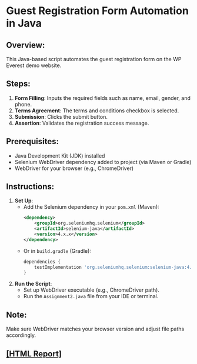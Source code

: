 # Guest Registration Form Automation in Java

## Overview:
This Java-based script automates the guest registration form on the WP Everest demo website.

## Steps:
1. **Form Filling**: Inputs the required fields such as name, email, gender, and phone.
2. **Terms Agreement**: The terms and conditions checkbox is selected.
3. **Submission**: Clicks the submit button.
4. **Assertion**: Validates the registration success message.

## Prerequisites:
- Java Development Kit (JDK) installed
- Selenium WebDriver dependency added to project (via Maven or Gradle)
- WebDriver for your browser (e.g., ChromeDriver)

## Instructions:
1. **Set Up**:
    - Add the Selenium dependency in your `pom.xml` (Maven):
      ```xml
      <dependency>
          <groupId>org.seleniumhq.selenium</groupId>
          <artifactId>selenium-java</artifactId>
          <version>4.x.x</version>
      </dependency>
      ```
    - Or in `build.gradle` (Gradle):
      ```groovy
      dependencies {
          testImplementation 'org.seleniumhq.selenium:selenium-java:4.x.x'
      }
      ```
2. **Run the Script**:
   - Set up WebDriver executable (e.g., ChromeDriver path).
   - Run the `Assignment2.java` file from your IDE or terminal.

## Note:
Make sure WebDriver matches your browser version and adjust file paths accordingly.

## [[HTML Report]](https://drive.google.com/file/d/1UEL0MUma1shtgpP7XRY5_uZC6fkPvHtW/view?usp=drive_link)
